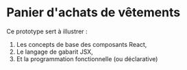 # Panier d'achats de vêtements

Ce prototype sert à illustrer :
1. Les concepts de base des composants React,
2. Le langage de gabarit JSX,
3. Et la programmation fonctionnelle (ou déclarative)
